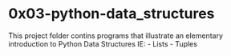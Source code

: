 # 0x03-python-data_structures

This project folder contins programs that illustrate an elementary introduction to Python Data Structures IE:
	- Lists
	- Tuples
